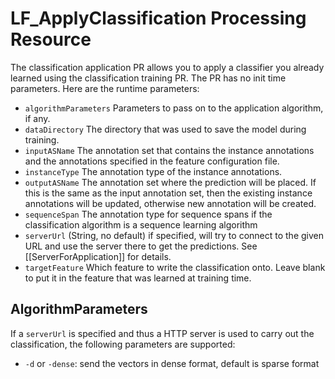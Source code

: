# LF_ApplyClassification Processing Resource

The classification application PR allows you to apply a classifier you already learned using the classification training PR. The PR has no init time parameters. Here are the runtime parameters:

* `algorithmParameters` Parameters to pass on to the application algorithm, if any. 
* `dataDirectory` The directory that was used to save the model during training. 
* `inputASName` The annotation set that contains the instance annotations and the annotations specified in the feature configuration file.
* `instanceType` The annotation type of the instance annotations. 
* `outputASName` The annotation set where the prediction will be placed. If this is the same as the input annotation set, then the existing instance annotations will be updated, otherwise new annotation will be created.
* `sequenceSpan` The annotation type for sequence spans if the classification algorithm is a sequence learning algorithm
* `serverUrl` (String, no default) if specified, will try to connect to the given URL and use the server there to get the predictions. See [[ServerForApplication]] for details.
* `targetFeature` Which feature to write the classification onto. Leave blank to put it in the feature that was learned at training time.

## AlgorithmParameters

If a `serverUrl` is specified and thus a HTTP server is used to carry out the classification, the following parameters are supported:
* `-d` or `-dense`: send the vectors in dense format, default is sparse format